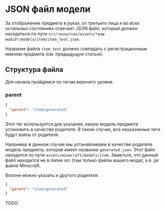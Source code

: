 # JSON файл модели

За отображение предмета в руках, от третьего лица и во всех остальных состояниях отвечает JSON файл, который должен
находиться по пути `src/resources/assets/*ваш modid*/models/item/item_test.json`.

Название файла `item_test` должно совпадать с регистрационным именем предмета (см. предыдущую статью).

## Структура файла

Для начала пройдемся по тегам верхнего уровня.

### parent

```json
{
  "parent": "item/generated"
}
```

Этот тег используется для указания, какую модель предмета установить в качестве родителя. В таком случае, все неуказанные
теги будут взяты от родителя.

Например в данном случае мы устанавливаем в качестве родителя модель предмета, которая имеет название `generated.json`.
Этот файл находится по пути `assets/minecraft/models/item`. Заметьте, что данный файл находится не в папке src (там только
файлы вашего мода), а в .jar файле Minecraft.

Вполне можно указать и другого родителя:

```json
{
  "parent": "item/generated"
}
```

TODO